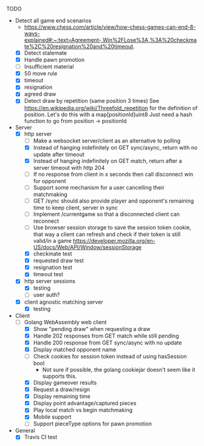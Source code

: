 TODO
* Detect all game end scenarios
    * https://www.chess.com/article/view/how-chess-games-can-end-8-ways-explained#:~:text=Agreement-,Win%2FLose%3A,%3A%20checkmate%2C%20resignation%20and%20timeout.
    - [x] Detect stalemate
    - [x] Handle pawn promotion
    - [ ] Insufficient material
    - [x] 50 move rule
    - [x] timeout
    - [x] resignation
    - [x] agreed draw
    - [x] Detect draw by repetition (same position 3 times)
        See https://en.wikipedia.org/wiki/Threefold_repetition for the definition
        of position.
        Let's do this with a map[positionId]uint8
        Just need a hash function to go from position -> positionId
* Server
    - [x] http server
      - [ ] Make a websocket server/client as an alternative to polling
      - [x] Instead of hanging indefinitely on GET sync/async, return with no update after timeout
      - [x] Instead of hanging indefinitely on GET match, return after a server timeout with http 204
      - [ ] If no response from client in x seconds then call disconnect win for opponent
      - [ ] Support some mechanism for a user cancelling their matchmaking
      - [ ] GET /sync should also provide player and opponent's remaining time to keep client, server in sync
      - [ ] Implement /currentgame so that a disconnected client can reconnect
      - [ ] Use browser session storage to save the session token cookie, that way a client can refresh and check if their token is still valid/in a game https://developer.mozilla.org/en-US/docs/Web/API/Window/sessionStorage
      - [x] checkmate test
      - [x] requested draw test
      - [x] resignation test
      - [x] timeout test
    - [x] http server sessions
      - [x] testing
      - [ ] user auth?
    - [x] client agnostic matching server
        - [x] testing
* Client
    - [ ] Golang WebAssembly web client
        - [x] Show "pending draw" when requesting a draw
        - [x] Handle 202 responses from GET match while still pending
        - [x] Handle 200 response from GET sync/async with no update
        - [x] Display matched opponent name
        - [ ] Check cookies for session token instead of using hasSession bool
            - Not sure if possible, the golang cookiejar doesn't seem like it supports this.
        - [x] Display gameover results
        - [x] Request a draw/resign
        - [x] Display remaining time
        - [x] Display point advantage/captured pieces
        - [x] Play local match vs begin matchmaking
        - [x] Mobile support
        - [ ] Support pieceType options for pawn promotion
* General
    - [x] Travis CI test
